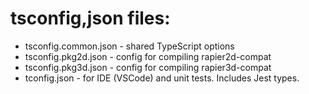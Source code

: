 # tsconfig,json files:

- tsconfig.common.json - shared TypeScript options
- tsconfig.pkg2d.json - config for compiling rapier2d-compat
- tsconfig.pkg3d.json - config for compiling rapier3d-compat
- tconfig.json - for IDE (VSCode) and unit tests. Includes Jest types.
